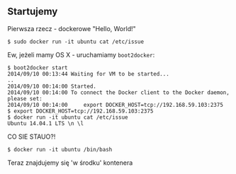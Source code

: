 ## Startujemy

Pierwsza rzecz - dockerowe "Hello, World!"
```
$ sudo docker run -it ubuntu cat /etc/issue
```
Ew, jeżeli mamy OS X - uruchamiamy `boot2docker`:
```
$ boot2docker start
2014/09/10 00:13:44 Waiting for VM to be started...
..
2014/09/10 00:14:00 Started.
2014/09/10 00:14:00 To connect the Docker client to the Docker daemon, please set:
2014/09/10 00:14:00     export DOCKER_HOST=tcp://192.168.59.103:2375
$ export DOCKER_HOST=tcp://192.168.59.103:2375
$ docker run -it ubuntu cat /etc/issue
Ubuntu 14.04.1 LTS \n \l
```

CO SIE STAUO?!
```
$ docker run -it ubuntu /bin/bash
```
Teraz znajdujemy się 'w środku' kontenera


